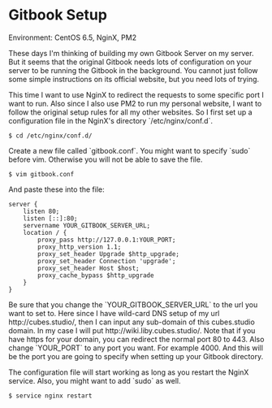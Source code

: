 # Gitbook Setup

Environment: CentOS 6.5, NginX, PM2

These days I'm thinking of building my own Gitbook Server on my server. But it seems that the original Gitbook needs lots of configuration on your server to be running the Gitbook in the background. You cannot just follow some simple instructions on its official website, but you need lots of trying. 

This time I want to use NginX to redirect the requests to some specific port I want to run. Also since I also use PM2 to run my personal website, I want to follow the original setup rules for all my other websites. So I first set up a configuration file in the NginX's directory \`\/etc\/nginx\/conf.d\`.

```
$ cd /etc/nginx/conf.d/
```

 Create a new file called \`gitbook.conf\`. You might want to specify \`sudo\` before vim. Otherwise you will not be able to save the file. 

```
$ vim gitbook.conf
```

And paste these into the file:

```
server {
    listen 80;
    listen [::]:80;
    servername YOUR_GITBOOK_SERVER_URL;
    location / {
        proxy_pass http://127.0.0.1:YOUR_PORT;
        proxy_http_version 1.1;
        proxy_set_header Upgrade $http_upgrade;
        proxy_set_header Connection 'upgrade';
        proxy_set_header Host $host;
        proxy_cache_bypass $http_upgrade
    }
}
```

Be sure that you change the \`YOUR\_GITBOOK\_SERVER\_URL\` to the url you want to set to. Here since I have wild-card DNS setup of my url http:\/\/cubes.studio\/, then I can input any sub-domain of this cubes.studio domain. In my case I will put http:\/\/wiki.liby.cubes.studio\/. Note that if you have https for your domain, you can redirect the normal port 80 to 443. Also change \`YOUR\_PORT\` to any port you want. For example 4000. And this will be the port you are going to specify when setting up your Gitbook directory.

The configuration file will start working as long as you restart the NginX service. Also, you might want to add \`sudo\` as well.

```
$ service nginx restart
```



